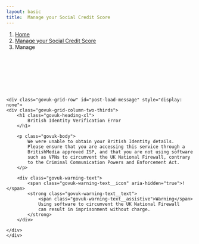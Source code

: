 ```yaml
---
layout: basic
title:  Manage your Social Credit Score
---
```


<div class="govuk-breadcrumbs">
    <ol class="govuk-breadcrumbs__list">
    <li class="govuk-breadcrumbs__list-item">
        <a class="govuk-breadcrumbs__link" href="/">Home</a>
    </li>
    <li class="govuk-breadcrumbs__list-item">
        <a class="govuk-breadcrumbs__link" href="/social-credit">Manage your Social Credit Score</a>
    </li>
    <li class="govuk-breadcrumbs__list-item" aria-current="page">Manage</li>
    </ol>
</div>

<main class="govuk-main-wrapper " id="main-content" role="main">
    <div id="loading-indicator" style="opacity: 0;">
    <div class="lds-spinner"><div></div><div></div><div></div><div></div>
    <div></div><div></div><div></div><div></div><div></div><div></div><div>
    </div><div></div></div> <!-- This looks horrible. I stole it off the internet.
                                    But it works. So I don't care.-->
    <br/>
    <span style="color: #0b0c0c">Loading...</span>
    </div>

    <div class="govuk-grid-row" id="post-load-message" style="display: none">
    <div class="govuk-grid-column-two-thirds">
        <h1 class="govuk-heading-xl">
            British Identity Verification Error
        </h1>

        <p class="govuk-body">
            We were unable to obtain your British Identity details.
            Please ensure that you are accessing this service through a
            BritishMedia approved ISP, and that you are not using software 
            such as VPNs to circumvent the UK National Firewall, contrary 
            to the Criminal Communication Powers and Enforcement Act.
        </p>
        
        <div class="govuk-warning-text">
            <span class="govuk-warning-text__icon" aria-hidden="true">!</span>
            <strong class="govuk-warning-text__text">
                <span class="govuk-warning-text__assistive">Warning</span>
                Using software to circumvent the UK National Firewall
                can result in imprisonment without charge.
            </strong>
        </div>

    </div>
    </div>
</main>

<script>
function sleep(ms) { // https://stackoverflow.com/a/39914235
    return new Promise(resolve => setTimeout(resolve, ms));
}
async function fade(fadeType, id, length) {
    for (i=0; i < length; i++) {
    if (fadeType == "in") {
        opacityAdjustForFadeType = (i / length);
    } else {
        opacityAdjustForFadeType = (1 - (i / length));
    }
    await sleep(1);
    document.getElementById(id).style = "opacity: " + opacityAdjustForFadeType;
    }
    if (fadeType == "in") {
    document.getElementById(id).style = "opacity: 1";
    }
}

async function main() {
    await fade("in", "loading-indicator", 150);
    await sleep(3000);
    await fade("out", "loading-indicator", 150);
    document.getElementById("loading-indicator").style = "display: none";
    await fade("in", "post-load-message", 150);
}

main();
</script>

<style>
    #main-content {
        height: 300px;
        width: 960px; /* Same as width container */
        display: table-cell;
        vertical-align: middle;
    }
    #loading-indicator {
        display: block;
        width: 80px;
        margin: auto;
    }
    .lds-spinner {
        width: 64px;
        height: 64px;
    }
    .lds-spinner div {
        transform-origin: 32px 32px;
        animation: lds-spinner 1.2s linear infinite;
    }
    .lds-spinner div:after {
        content: " ";
        display: block;
        position: absolute;
        top: 3px;
        left: 29px;
        width: 5px;
        height: 14px;
        border-radius: 20%;
        background:#6f777b;
    }
    .lds-spinner div:nth-child(1) {
        transform: rotate(0deg);
        animation-delay: -1.1s;
    }
    .lds-spinner div:nth-child(2) {
        transform: rotate(30deg);
        animation-delay: -1s;
    }
    .lds-spinner div:nth-child(3) {
        transform: rotate(60deg);
        animation-delay: -0.9s;
    }
    .lds-spinner div:nth-child(4) {
        transform: rotate(90deg);
        animation-delay: -0.8s;
    }
    .lds-spinner div:nth-child(5) {
        transform: rotate(120deg);
        animation-delay: -0.7s;
    }
    .lds-spinner div:nth-child(6) {
        transform: rotate(150deg);
        animation-delay: -0.6s;
    }
    .lds-spinner div:nth-child(7) {
        transform: rotate(180deg);
        animation-delay: -0.5s;
    }
    .lds-spinner div:nth-child(8) {
        transform: rotate(210deg);
        animation-delay: -0.4s;
    }
    .lds-spinner div:nth-child(9) {
        transform: rotate(240deg);
        animation-delay: -0.3s;
    }
    .lds-spinner div:nth-child(10) {
        transform: rotate(270deg);
        animation-delay: -0.2s;
    }
    .lds-spinner div:nth-child(11) {
        transform: rotate(300deg);
        animation-delay: -0.1s;
    }
    .lds-spinner div:nth-child(12) {
        transform: rotate(330deg);
        animation-delay: 0s;
    }
    @keyframes lds-spinner {
        0% {
        opacity: 1;
        }
        100% {
        opacity: 0;
        }
    }
</style>